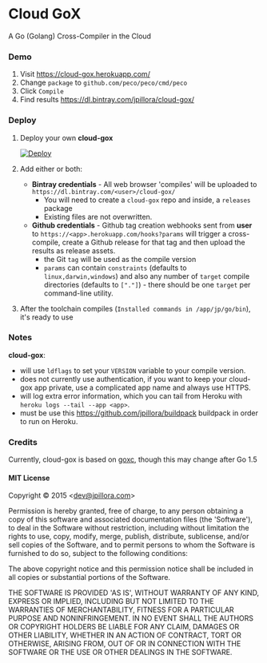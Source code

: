 # Cloud GoX

A Go (Golang) Cross-Compiler in the Cloud

### Demo

1. Visit https://cloud-gox.herokuapp.com/
1. Change `package` to `github.com/peco/peco/cmd/peco`
1. Click `Compile`
1. Find results https://dl.bintray.com/jpillora/cloud-gox/

### Deploy

1. Deploy your own **cloud-gox**

	[![Deploy](https://www.herokucdn.com/deploy/button.png)](https://heroku.com/deploy)

1. Add either or both:

	* **Bintray credentials** -  All web browser 'compiles' will be uploaded to `https://dl.bintray.com/<user>/cloud-gox/`
		* You will need to create a `cloud-gox` repo and inside, a `releases` package
		* Existing files are not overwritten.
	* **Github credentials** - Github tag creation webhooks sent from **user** to `https://<app>.herokuapp.com/hooks?params` will trigger a cross-compile, create a Github release for that tag and then upload the results as release assets.
		* the Git `tag` will be used as the compile version
		* `params` can contain `constraints` (defaults to `linux,darwin,windows`) and also any number of `target` compile directories (defaults to `["."]`) - there should be one `target` per command-line utility.

1. After the toolchain compiles (`Installed commands in /app/jp/go/bin`), it's ready to use

### Notes

**cloud-gox**:

* will use `ldflags` to set your `VERSION` variable to your compile version.
* does not currently use authentication, if you want to keep your cloud-gox app private, use a complicated app name and always use HTTPS.
* will log extra error information, which you can tail from Heroku with `heroku logs --tail --app <app>`.
* must be use this https://github.com/jpillora/buildpack buildpack in order to run on Heroku.

### Credits

Currently, cloud-gox is based on [goxc](https://github.com/laher/goxc), though this may change after Go 1.5

#### MIT License

Copyright © 2015 &lt;dev@jpillora.com&gt;

Permission is hereby granted, free of charge, to any person obtaining
a copy of this software and associated documentation files (the
'Software'), to deal in the Software without restriction, including
without limitation the rights to use, copy, modify, merge, publish,
distribute, sublicense, and/or sell copies of the Software, and to
permit persons to whom the Software is furnished to do so, subject to
the following conditions:

The above copyright notice and this permission notice shall be
included in all copies or substantial portions of the Software.

THE SOFTWARE IS PROVIDED 'AS IS', WITHOUT WARRANTY OF ANY KIND,
EXPRESS OR IMPLIED, INCLUDING BUT NOT LIMITED TO THE WARRANTIES OF
MERCHANTABILITY, FITNESS FOR A PARTICULAR PURPOSE AND NONINFRINGEMENT.
IN NO EVENT SHALL THE AUTHORS OR COPYRIGHT HOLDERS BE LIABLE FOR ANY
CLAIM, DAMAGES OR OTHER LIABILITY, WHETHER IN AN ACTION OF CONTRACT,
TORT OR OTHERWISE, ARISING FROM, OUT OF OR IN CONNECTION WITH THE
SOFTWARE OR THE USE OR OTHER DEALINGS IN THE SOFTWARE.
